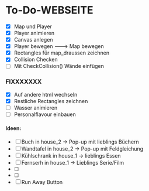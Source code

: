 # To-Do-WEBSEITE

- [x] Map und Player 
- [x] Player animieren
- [x] Canvas anlegen
- [x] Player bewegen ---> Map bewegen
- [x] Rectangles für map_draussen zeichnen
- [x] Collision Checken
- [ ] Mit CheckCollision() Wände einfügen
### FIXXXXXXX
- [x] Auf andere html wechseln
- [x] Restliche Rectangles zeichnen
- [ ] Wasser animieren
- [ ] Personalflavour einbauen
#### Ideen:
- [ ] Buch in house_2 -> Pop-up mit lieblings Büchern
- [ ] Wandtafel in house_2 -> Pop-up mit Feldgleichung 
- [ ] Kühlschrank in house_1 -> lieblings Essen
- [ ] Fernserh in house_1 -> Lieblings Serie/Film
- [ ] 
- [ ] 
- [ ] Run Away Button
